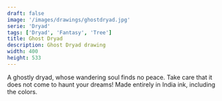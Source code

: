 ```yaml
---
draft: false
image: '/images/drawings/ghostdryad.jpg'
serie: 'Dryad'
tags: ['Dryad', 'Fantasy', 'Tree']
title: Ghost Dryad
description: Ghost Dryad drawing
width: 400
height: 533
---
```


A ghostly dryad, whose wandering soul finds no peace. Take care that it does not come to haunt your dreams! Made entirely in India ink, including the colors.
